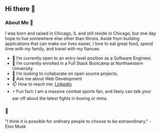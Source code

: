 ## Hi there 👋

### About Me :rocket:
I was born and raised in Chicago, IL and still reside in Chicago, but one day hope to live somewhere else other than Illinois. Aside from building applications that can make our lives easier, I love to eat great food, spend time with my family, and travel with my fiancee.

- 🔭 I’m currently open to an entry level position as a Software Engineer. 
- 🌱 I’m currently enrolled in a Full Stack Bootcamp at Northwestern University.
- 👯 I’m looking to collaborate on open source projects.
- 💬 Ask me about Web Development
- 📫 How to reach me: <a href="https://www.linkedin.com/in/cristian-vargas-13686a1a3/">LinkedIn<a/>
- ⚡ Fun fact: I am a massive combat sports fan, and likely can talk your ear off about the latest fights in boxing or mma. 

### :thought_balloon:
"I think it is possible for ordinary people to choose to be extraordinary." - Elon Musk


